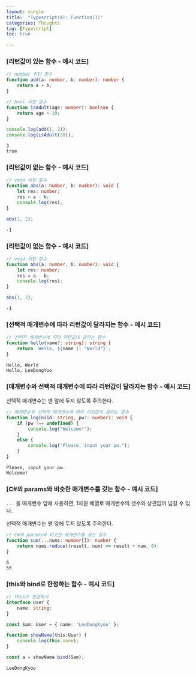 ```yaml
---
layout: single
title:  "Typescript(4): Function(1)"
categories: Thoughts
tag: [Typescript]
toc: true 

---
```


### [리턴값이 있는 함수 - 예시 코드]

```typescript
// number 리턴 함수
function add(a: number, b: number): number {
    return a + b;
}

// bool 리턴 함수
function isAdult(age: number): boolean {
    return age > 19; 
}

console.log(add(1, 2));
console.log(isAdult(20));
```

```
3
true
```





### [리턴값이 없는 함수 - 예시 코드]

```typescript
// void 리턴 함수
function abs(a: number, b: number): void {
    let res: number;
    res = a - b;
    console.log(res);
}

abs(1, 2);
```

```
-1
```





### [리턴값이 없는 함수 - 예시 코드]

```typescript
// void 리턴 함수
function abs(a: number, b: number): void {
    let res: number;
    res = a - b;
    console.log(res);
}

abs(1, 2);
```

```
-1
```





### [선택적 매개변수에 따라 리턴값이 달라지는 함수 - 예시 코드]

```typescript
// 선택적 매개변수에 따라 리턴값이 갈리는 함수
function hello(name?: string): string {
    return `Hello, ${name || "World"}`;
}
```

```
Hello, World
Hello, LeeDongYoo
```





### [매개변수와 선택적 매개변수에 따라 리턴값이 달라지는 함수 - 예시 코드]

선택적 매개변수는 맨 앞에 두지 않도록 주의한다.

```typescript
// 매개변수와 선택적 매개변수에 따라 리턴값이 갈리는 함수 
function logIn(id: string, pw?: number): void {
    if (pw !== undefined) {
        console.log("Welcome!");
    }
    else {
        console.log("Please, input your pw.");
    }
}
```

```
Please, input your pw.
Welcome!
```





### [C#의 params와 비슷한 매개변수를 갖는 함수 - 예시 코드]

`...` 을 매개변수 앞에 사용하면, 1차원 배열로 매개변수의 갯수와 상관없이 넘길 수 있다.

선택적 매개변수는 맨 앞에 두지 않도록 주의한다.

```typescript
// C#의 params와 비슷한 매개변수를 갖는 함수
function sum(...nums: number[]): number {
    return nums.reduce((result, num) => result + num, 0);
}
```

```
6
55
```







### [this와 bind로 한정하는 함수 - 예시 코드]

```typescript
// this로 한정하기
interface User {
    name: string;
}

const Sam: User = { name: 'LeeDongKyoo' };

function showName(this:User) {
    console.log(this.name);
}

const a = showName.bind(Sam);
```

```
LeeDongKyoo
```